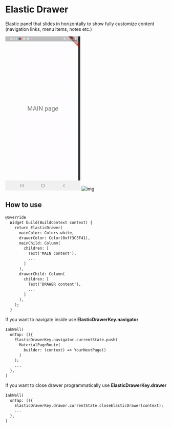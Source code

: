 # Elastic Drawer

Elastic panel that slides in horizontally to show fully customize content (navigation links, menu items, notes etc.)

![img](demo1.gif)  ![img](demo2.gif)

## How to use

```
@override
  Widget build(BuildContext context) {
    return ElasticDrawer(
      mainColor: Colors.white,
      drawerColor: Color(0xff3C3F41),
      mainChild: Column(
        children: [
          Text('MAIN content'),
          ...
        ]
      ),
      drawerChild: Column(
        children: [
          Text('DRAWER content'),
          ...
        ]
      ),
    );
  }
```

If you want to navigate inside use **ElasticDrawerKey.navigator**
```
InkWell(
  onTap: (){
    ElasticDrawerKey.navigator.currentState.push(
      MaterialPageRoute(
        builder: (context) => YourNextPage()
      )
    );
    ...
  },
)
```

If you want to close drawer programmatically use **ElasticDrawerKey.drawer**
```
InkWell(
  onTap: (){
    ElasticDrawerKey.drawer.currentState.closeElasticDrawer(context);
    ...
  },
)
```